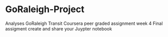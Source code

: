 # GoRaleigh-Project
Analyses GoRaleigh Transit
Coursera peer graded assignment week 4
Final assigment create and share your Juypter notebook 
